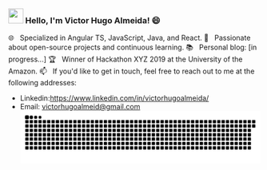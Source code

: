 ### <img src="https://media.giphy.com/media/hvRJCLFzcasrR4ia7z/giphy.gif" width="30px" height="30px"> Hello, I'm Victor Hugo Almeida! 😄

🌐 &nbsp; Specialized in Angular TS, JavaScript, Java, and React.
🚀 &nbsp; Passionate about open-source projects and continuous learning.
📚 &nbsp; Personal blog: [in progress...]
🏆 &nbsp; Winner of Hackathon XYZ 2019 at the University of the Amazon.
📫 &nbsp; If you'd like to get in touch, feel free to reach out to me at the following addresses:
- Linkedin:https://www.linkedin.com/in/victorhugoalmeida/
- Email: victorhugoalmeid@gmail.com
![Snake animation](https://github.com/victorhugoalmeid/victorhugoalmeid/blob/victorhugoalmeid-patch-1/github-contribution-grid-snake.svg)
